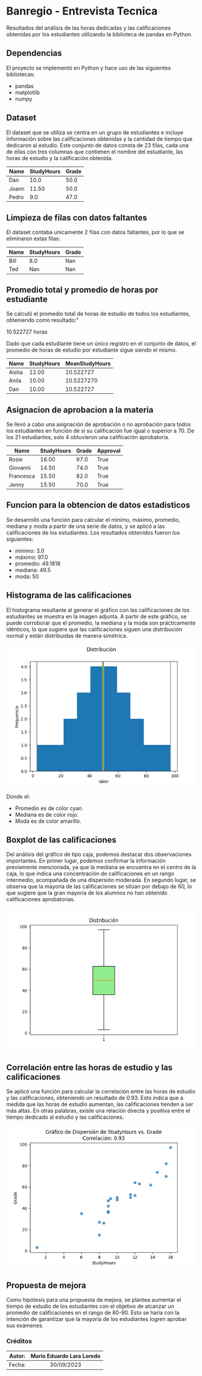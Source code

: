 # Banregio - Entrevista Tecnica

Resultados del análisis de las horas dedicadas y las calificaciones obtenidas por los estudiantes utilizando la biblioteca de pandas en Python.

## Dependencias

El proyecto se implementó en Python y hace uso de las siguientes bibliotecas:

* pandas
* matplotlib
* numpy

## Dataset

El dataset que se utiliza se centra en un grupo de estudiantes e incluye información sobre las calificaciones obtenidas y la cantidad de tiempo que dedicaron al estudio. Este conjunto de datos consta de 23 filas, cada una de ellas con tres columnas que contienen el nombre del estudiante, las horas de estudio y la calificación obtenida.

| Name | StudyHours | Grade |
| ------------- | ------------- | ------------- |
| Dan | 10.0 | 50.0 |
| Joann | 11.50 | 50.0 |
| Pedro | 9.0 | 47.0 |

## Limpieza de filas con datos faltantes

El dataset contaba unicamente 2 filas con datos faltantes, por lo que se eliminaron estas filas:

| Name | StudyHours | Grade |
| ------------- | ------------- | ------------- |
| Bill | 8.0 | Nan |
| Ted | Nan | Nan |

## Promedio total y promedio de horas por estudiante

Se calculó el promedio total de horas de estudio de todos los estudiantes, obteniendo como resultado:"

10.522727 horas 

Dado que cada estudiante tiene un único registro en el conjunto de datos, el promedio de horas de estudio por estudiante sigue siendo el mismo.

| Name | StudyHours | MeanStudyHours |
| ------------- | ------------- | ------------- |
| Aisha | 12.00 | 10.522727 |
| Anila | 10.00 | 10.5227270 |
| Dan | 10.00 | 10.522727 |

## Asignacion de aprobacion a la materia

Se llevó a cabo una asignación de aprobación o no aprobación para todos los estudiantes en función de si su calificación fue igual o superior a 70. De los 21 estudiantes, solo 4 obtuvieron una calificación aprobatoria.

| Name | StudyHours | Grade | Approval |
| ------------- | ------------- | ------------- | ------------- |
| Rosie | 16.00 | 97.0 | True |
| Giovanni | 14.50 | 74.0 | True |
| Francesca | 15.50 | 82.0 | True |
| Jenny | 15.50 | 70.0 | True |

## Funcion para la obtencion de datos estadisticos

Se desarrolló una función para calcular el mínimo, máximo, promedio, mediana y moda a partir de una serie de datos, y se aplicó a las calificaciones de los estudiantes. Los resultados obtenidos fueron los siguientes:

* mínimo: 3.0
* máximo: 97.0 
* promedio: 49.1818
* mediana: 49.5
* moda: 50

## Histograma de las calificaciones

El histograma resultante al generar el gráfico con las calificaciones de los estudiantes se muestra en la imagen adjunta. A partir de este gráfico, se puede corroborar que el promedio, la mediana y la moda son prácticamente idénticos, lo que sugiere que las calificaciones siguen una distribución normal y están distribuidas de manera simétrica.

![histograma](./imgs/histograma.png)

Donde el:

* Promedio es de color cyan.
* Mediana es de color rojo.
* Moda es de color amarillo.

## Boxplot de las calificaciones

Del análisis del gráfico de tipo caja, podemos destacar dos observaciones importantes. En primer lugar, podemos confirmar la información previamente mencionada, ya que la mediana se encuentra en el centro de la caja, lo que indica una concentración de calificaciones en un rango intermedio, acompañada de una dispersión moderada. En segundo lugar, se observa que la mayoría de las calificaciones se sitúan por debajo de 60, lo que sugiere que la gran mayoría de los alumnos no han obtenido calificaciones aprobatorias.

![Boxplot](./imgs/boxplot.png)

## Correlación entre las horas de estudio y las calificaciones

Se aplicó una función para calcular la correlación entre las horas de estudio y las calificaciones, obteniendo un resultado de 0.93. Esto indica que a medida que las horas de estudio aumentan, las calificaciones tienden a ser más altas. En otras palabras, existe una relación directa y positiva entre el tiempo dedicado al estudio y las calificaciones.

![Scatter](./imgs/correlation.png)

## Propuesta de mejora

Como hipótesis para una propuesta de mejora, se plantea aumentar el tiempo de estudio de los estudiantes con el objetivo de alcanzar un promedio de calificaciones en el rango de 80-90. Esto se haría con la intención de garantizar que la mayoría de los estudiantes logren aprobar sus exámenes.

### Créditos

|Autor:|Mario Eduardo Lara Loredo|
|:---: |:---:|
|Fecha:|30/09/2023|
